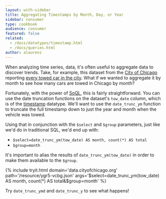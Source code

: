```yaml
---
layout: with-sidebar
title: Aggregating Timestamps by Month, Day, or Year
sidebar: consumer
type: cookbook
audience: consumer
featured: false
related: 
  - /docs/datatypes/timestamp.html
  - /docs/queries.html
author: alaurenz
---
```


When analyzing time series, data, it's often useful to aggregate data to discover trends. Take, for example, this dataset from the [City of Chicago](https://data.cityofchicago.org) reporting [every towed car in the city](https://data.cityofchicago.org/Transportation/Towed-Vehicles/ygr5-vcbg). What if we wanted to aggregate it by month to see how many cars are towed in Chicago by month?

Fortunately, with the power of [SoQL](/docs/queries.html), this is fairly straightforward. You can use the date truncation functions on the dataset's `tow_date` column, which is of the [timestamp](/docs/datatypes/timestamp.html) datatype. We'll want to use the `date_trunc_ym` function to truncate the full timestamp down to just the year and month when the vehicle was towed.

Using that in conjunction with the `$select` and `$group` parameters, just like we'd do in traditional SQL, we'd end up with:

- `$select=date_trunc_ym(tow_date) AS month, count(*) AS total`
- `$group=month`

It's important to alias the results of `date_trunc_ym(tow_date)` in order to make them available to the `$group`.

{% include tryit.html domain='data.cityofchicago.org' path='/resource/ygr5-vcbg.json' args='$select=date_trunc_ym(tow_date) AS month, count(*) AS total&$group=month' %}

Try `date_trunc_ymd` and `date_trunc_y` to see what happens!
